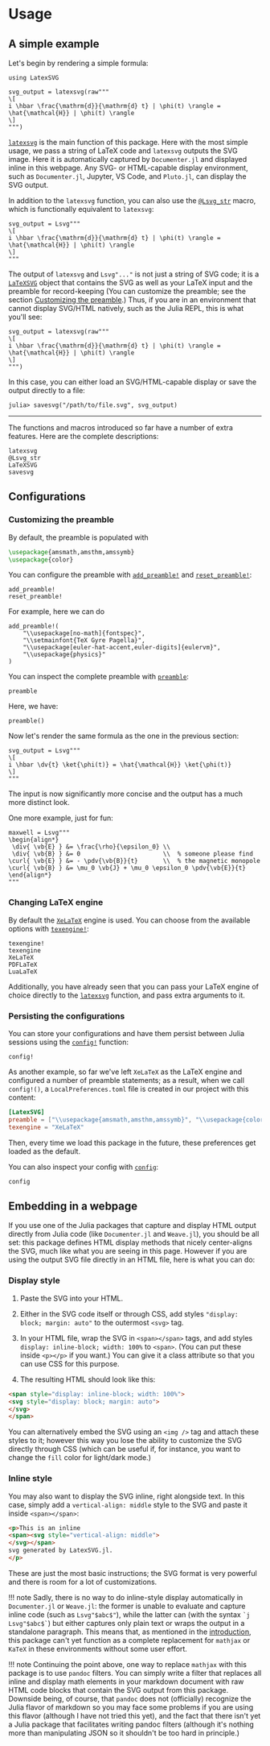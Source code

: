 # Usage

## A simple example

Let's begin by rendering a simple formula:

```@example 1
using LatexSVG

svg_output = latexsvg(raw"""
\[
i \hbar \frac{\mathrm{d}}{\mathrm{d} t} | \phi(t) \rangle = \hat{\mathcal{H}} | \phi(t) \rangle
\]
""")
```

[`latexsvg`](@ref) is the main function of this package. Here with the most simple usage, we pass a string of LaTeX code and `latexsvg` outputs the SVG image. Here it is automatically captured by `Documenter.jl` and displayed inline in this webpage. Any SVG- or HTML-capable display environment, such as `Documenter.jl`, Jupyter, VS Code, and `Pluto.jl`, can display the SVG output.

In addition to the `latexsvg` function, you can also use the [`@Lsvg_str`](@ref) macro, which is functionally equivalent to `latexsvg`:

```@example 1
svg_output = Lsvg"""
\[
i \hbar \frac{\mathrm{d}}{\mathrm{d} t} | \phi(t) \rangle = \hat{\mathcal{H}} | \phi(t) \rangle
\]
"""
```

The output of `latexsvg` and `Lsvg"..."` is not just a string of SVG code; it is a [`LaTeXSVG`](@ref) object that contains the SVG as well as your LaTeX input and the preamble for record-keeping (You can customize the preamble; see the section [Customizing the preamble](@ref).) Thus, if you are in an environment that cannot display SVG/HTML natively, such as the Julia REPL, this is what you'll see:

```@repl 1
svg_output = latexsvg(raw"""
\[
i \hbar \frac{\mathrm{d}}{\mathrm{d} t} | \phi(t) \rangle = \hat{\mathcal{H}} | \phi(t) \rangle
\]
""")
```

In this case, you can either load an SVG/HTML-capable display or save the output directly to a file:

```julia-repl
julia> savesvg("/path/to/file.svg", svg_output)
```

---

The functions and macros introduced so far have a number of extra features. Here are the complete descriptions:

```@docs
latexsvg
@Lsvg_str
LaTeXSVG
savesvg
```

## Configurations

### Customizing the preamble

By default, the preamble is populated with

```latex
\usepackage{amsmath,amsthm,amssymb}
\usepackage{color}
```

You can configure the preamble with [`add_preamble!`](@ref) and [`reset_preamble!`](@ref):

```@docs
add_preamble!
reset_preamble!
```

For example, here we can do

```@example 1
add_preamble!(
    "\\usepackage[no-math]{fontspec}",
    "\\setmainfont{TeX Gyre Pagella}",
    "\\usepackage[euler-hat-accent,euler-digits]{eulervm}",
    "\\usepackage{physics}"
)
```

You can inspect the complete preamble with [`preamble`](@ref):

```@docs
preamble
```

Here, we have:

```@repl 1
preamble()
```

Now let's render the same formula as the one in the previous section:

```@example 1
svg_output = Lsvg"""
\[
i \hbar \dv{t} \ket{\phi(t)} = \hat{\mathcal{H}} \ket{\phi(t)}
\]
"""
```

The input is now significantly more concise and the output has a much more distinct look.

One more example, just for fun:

```@example 1
maxwell = Lsvg"""
\begin{align*}
 \div{ \vb{E} } &= \frac{\rho}{\epsilon_0} \\
 \div{ \vb{B} } &= 0                       \\  % someone please find
\curl{ \vb{E} } &= - \pdv{\vb{B}}{t}       \\  % the magnetic monopole
\curl{ \vb{B} } &= \mu_0 \vb{J} + \mu_0 \epsilon_0 \pdv{\vb{E}}{t}
\end{align*}
"""
```

### Changing LaTeX engine

By default the [`XeLaTeX`](@ref) engine is used. You can choose from the available options with [`texengine!`](@ref):

```@docs
texengine!
texengine
XeLaTeX
PDFLaTeX
LuaLaTeX
```

Additionally, you have already seen that you can pass your LaTeX engine of choice directly to the [`latexsvg`](@ref) function, and pass extra arguments to it.

### Persisting the configurations

You can store your configurations and have them persist between Julia sessions using the [`config!`](@ref) function:

```@docs
config!
```

As another example, so far we've left `XeLaTeX` as the LaTeX engine and configured a number of preamble statements; as a result, when we call `config!()`, a `LocalPreferences.toml` file is created in our project with this content:

```toml
[LatexSVG]
preamble = ["\\usepackage{amsmath,amsthm,amssymb}", "\\usepackage{color}", "\\usepackage[no-math]{fontspec}", "\\setmainfont{TeX Gyre Pagella}", "\\usepackage[euler-hat-accent,euler-digits]{eulervm}", "\\usepackage{physics}"]
texengine = "XeLaTeX"
```

Then, every time we load this package in the future, these preferences get loaded as the default.

You can also inspect your config with [`config`](@ref):

```@docs
config
```

## Embedding in a webpage

If you use one of the Julia packages that capture and display HTML output directly from Julia code (like `Documenter.jl` and `Weave.jl`), you should be all set: this package defines HTML display methods that nicely center-aligns the SVG, much like what you are seeing in this page. However if you are using the output SVG file directly in an HTML file, here is what you can do:

### Display style

1. Paste the SVG into your HTML.

2. Either in the SVG code itself or through CSS, add styles `"display: block; margin: auto"` to the outermost `<svg>` tag.

3. In your HTML file, wrap the SVG in `<span></span>` tags, and add styles `display: inline-block; width: 100%` to `<span>`. (You can put these inside `<p></p>` if you want.) You can give it a class attribute so that you can use CSS for this purpose.

4. The resulting HTML should look like this:

```html
<span style="display: inline-block; width: 100%">
<svg style="display: block; margin: auto">
</svg>
</span>
```

You can alternatively embed the SVG using an `<img />` tag and attach these styles to it; however this way you lose the ability to customize the SVG directly through CSS (which can be useful if, for instance, you want to change the `fill` color for light/dark mode.)

### Inline style

You may also want to display the SVG inline, right alongside text. In this case, simply add a `vertical-align: middle` style to the SVG and paste it inside `<span></span>`:

```html
<p>This is an inline
<span><svg style="vertical-align: middle">
</svg></span>
svg generated by LatexSVG.jl.
</p>
```

These are just the most basic instructions; the SVG format is very powerful and there is room for a lot of customizations.

!!! note
    Sadly, there is no way to do inline-style display automatically in `Documenter.jl` or `Weave.jl`: the former is unable to evaluate and capture inline code (such as `Lsvg"$abc$"`), while the latter can (with the syntax ``` `j Lsvg"$abc$` ```) but either captures only plain text or wraps the output in a standalone paragraph. This means that, as mentioned in the [introduction](../index.md), this package can't yet function as a complete replacement for `mathjax` or `KaTeX` in these environments without some user effort.

!!! note
    Continuing the point above, one way to replace `mathjax` with this package is to use `pandoc` filters. You can simply write a filter that replaces all inline and display math elements in your markdown document with raw HTML code blocks that contain the SVG output from this package. Downside being, of course, that `pandoc` does not (officially) recognize the Julia flavor of markdown so you may face some problems if you are using this flavor (although I have not tried this yet), and the fact that there isn't yet a Julia package that facilitates writing pandoc filters (although it's nothing more than manipulating JSON so it shouldn't be too hard in principle.)
